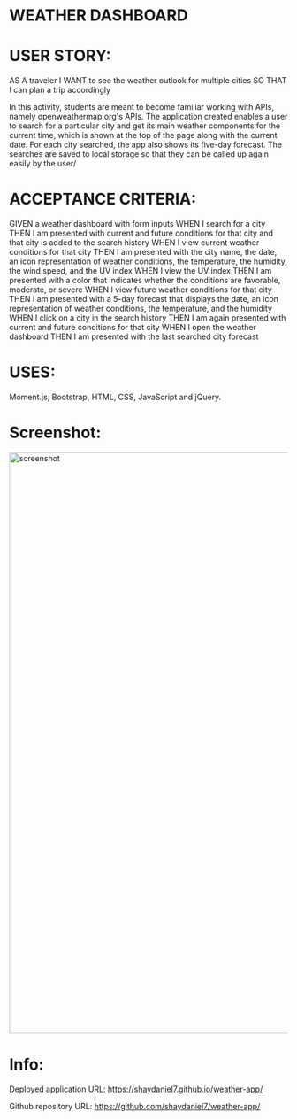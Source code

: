 # WEATHER DASHBOARD

# USER STORY:

AS A traveler
I WANT to see the weather outlook for multiple cities
SO THAT I can plan a trip accordingly


In this activity, students are meant to become familiar working with APIs, namely openweathermap.org's APIs. The application created enables a user to search for a particular city and get its main weather components for the current time, which is shown at the top of the page along with the current date. For each city searched, the app also shows its five-day forecast. The searches are saved to local storage so that they can be called up again easily by the user/


# ACCEPTANCE CRITERIA:

GIVEN a weather dashboard with form inputs
WHEN I search for a city
THEN I am presented with current and future conditions for that city and that city is added to the search history
WHEN I view current weather conditions for that city
THEN I am presented with the city name, the date, an icon representation of weather conditions, the temperature, the humidity, the wind speed, and the UV index
WHEN I view the UV index
THEN I am presented with a color that indicates whether the conditions are favorable, moderate, or severe
WHEN I view future weather conditions for that city
THEN I am presented with a 5-day forecast that displays the date, an icon representation of weather conditions, the temperature, and the humidity
WHEN I click on a city in the search history
THEN I am again presented with current and future conditions for that city
WHEN I open the weather dashboard
THEN I am presented with the last searched city forecast

# USES:

Moment.js, Bootstrap, HTML, CSS, JavaScript and jQuery.

# Screenshot:

<img width="1050" alt="screenshot" src="https://user-images.githubusercontent.com/67557233/93034471-fc2c3a80-f5ee-11ea-8f64-8bf61aa07b55.png">


# Info:

Deployed application URL: https://shaydaniel7.github.io/weather-app/

Github repository URL: https://github.com/shaydaniel7/weather-app/
